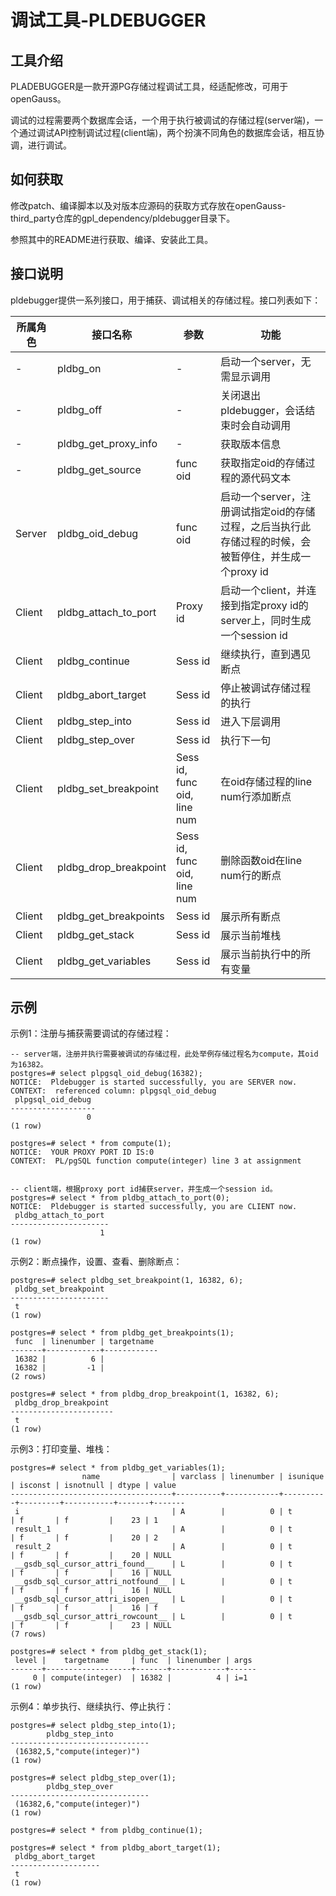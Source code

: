 # 调试工具-PLDEBUGGER

## 工具介绍

PLADEBUGGER是一款开源PG存储过程调试工具，经适配修改，可用于openGauss。

调试的过程需要两个数据库会话，一个用于执行被调试的存储过程(server端)，一个通过调试API控制调试过程(client端)，两个扮演不同角色的数据库会话，相互协调，进行调试。

## 如何获取

修改patch、编译脚本以及对版本应源码的获取方式存放在openGauss-third_party仓库的gpl_dependency/pldebugger目录下。

参照其中的README进行获取、编译、安装此工具。

## 接口说明

pldebugger提供一系列接口，用于捕获、调试相关的存储过程。接口列表如下：

| **所属角色** | **接口名称**          | **参数**                      | **功能**                                                     |
| ------------ | --------------------- | ----------------------------- | ------------------------------------------------------------ |
| -            | pldbg_on              | -                             | 启动一个server，无需显示调用                                 |
| -            | pldbg_off             | -                             | 关闭退出pldebugger，会话结束时会自动调用                     |
| -            | pldbg_get_proxy_info  | -                             | 获取版本信息                                                 |
| -            | pldbg_get_source      | func oid                      | 获取指定oid的存储过程的源代码文本                            |
| Server       | pldbg_oid_debug       | func oid                      | 启动一个server，注册调试指定oid的存储过程，之后当执行此存储过程的时候，会被暂停住，并生成一个proxy id |
| Client       | pldbg_attach_to_port  | Proxy id                      | 启动一个client，并连接到指定proxy id的server上，同时生成一个session id |
| Client       | pldbg_continue        | Sess id                       | 继续执行，直到遇见断点                                       |
| Client       | pldbg_abort_target    | Sess id                       | 停止被调试存储过程的执行                                     |
| Client       | pldbg_step_into       | Sess id                       | 进入下层调用                                                 |
| Client       | pldbg_step_over       | Sess id                       | 执行下一句                                                   |
| Client       | pldbg_set_breakpoint  | Sess id, func  oid,  line num | 在oid存储过程的line num行添加断点                            |
| Client       | pldbg_drop_breakpoint | Sess id, func  oid,  line num | 删除函数oid在line num行的断点                                |
| Client       | pldbg_get_breakpoints | Sess id                       | 展示所有断点                                                 |
| Client       | pldbg_get_stack       | Sess id                       | 展示当前堆栈                                                 |
| Client       | pldbg_get_variables   | Sess id                       | 展示当前执行中的所有变量                                     |


## 示例

示例1：注册与捕获需要调试的存储过程：

```
-- server端，注册并执行需要被调试的存储过程，此处举例存储过程名为compute，其oid为16382。
postgres=# select plpgsql_oid_debug(16382);
NOTICE:  Pldebugger is started successfully, you are SERVER now.
CONTEXT:  referenced column: plpgsql_oid_debug
 plpgsql_oid_debug
-------------------
                 0
(1 row)

postgres=# select * from compute(1);
NOTICE:  YOUR PROXY PORT ID IS:0
CONTEXT:  PL/pgSQL function compute(integer) line 3 at assignment


-- client端，根据proxy port id捕获server，并生成一个session id。
postgres=# select * from pldbg_attach_to_port(0);
NOTICE:  Pldebugger is started successfully, you are CLIENT now.
 pldbg_attach_to_port
----------------------
                    1
(1 row)
```

示例2：断点操作，设置、查看、删除断点：

```
postgres=# select pldbg_set_breakpoint(1, 16382, 6);
 pldbg_set_breakpoint
----------------------
 t
(1 row)

postgres=# select * from pldbg_get_breakpoints(1);
 func  | linenumber | targetname
-------+------------+------------
 16382 |          6 |
 16382 |         -1 |
(2 rows)

postgres=# select * from pldbg_drop_breakpoint(1, 16382, 6);
 pldbg_drop_breakpoint
-----------------------
 t
(1 row)
```

示例3：打印变量、堆栈：

```
postgres=# select * from pldbg_get_variables(1);
                name                | varclass | linenumber | isunique | isconst | isnotnull | dtype | value
------------------------------------+----------+------------+----------+---------+-----------+-------+-------
 i                                  | A        |          0 | t        | f       | f         |    23 | 1
 result_1                           | A        |          0 | t        | f       | f         |    20 | 2
 result_2                           | A        |          0 | t        | f       | f         |    20 | NULL
 __gsdb_sql_cursor_attri_found__    | L        |          0 | t        | f       | f         |    16 | NULL
 __gsdb_sql_cursor_attri_notfound__ | L        |          0 | t        | f       | f         |    16 | NULL
 __gsdb_sql_cursor_attri_isopen__   | L        |          0 | t        | f       | f         |    16 | f
 __gsdb_sql_cursor_attri_rowcount__ | L        |          0 | t        | f       | f         |    23 | NULL
(7 rows)

postgres=# select * from pldbg_get_stack(1);
 level |    targetname     | func  | linenumber | args
-------+-------------------+-------+------------+------
     0 | compute(integer)  | 16382 |          4 | i=1
(1 row)
```

示例4：单步执行、继续执行、停止执行：

```
postgres=# select pldbg_step_into(1);
        pldbg_step_into
-------------------------------
 (16382,5,"compute(integer)")
(1 row)

postgres=# select pldbg_step_over(1);
        pldbg_step_over
-------------------------------
 (16382,6,"compute(integer)")
(1 row)

postgres=# select * from pldbg_continue(1);

postgres=# select * from pldbg_abort_target(1);
 pldbg_abort_target
--------------------
 t
(1 row)
```
